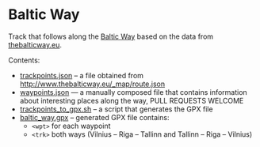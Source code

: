 # Baltic Way

Track that follows along the [Baltic Way](https://en.wikipedia.org/wiki/Baltic_Way) based on the data from [thebalticway.eu](http://www.thebalticway.eu).

Contents:
- [trackpoints.json](trackpoints.json) – a file obtained from http://www.thebalticway.eu/_map/route.json
- [waypoints.json](waypoints.json) — a manually composed file that contains information about interesting places along the way, PULL REQUESTS WELCOME
- [trackpoints_to_gpx.sh](trackpoints_to_gpx.sh) – a script that generates the GPX file
- [baltic_way.gpx](baltic_way.gpx) – generated GPX file contains:
  - `<wpt>` for each waypoint
  - `<trk>` both ways (Vilnius – Riga – Tallinn and Tallinn – Riga – Vilnius)
